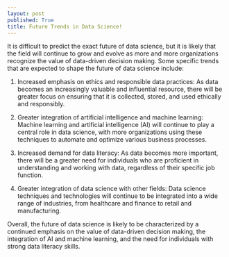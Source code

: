 ```yaml
---
layout: post
published: True
title: Future Trends in Data Science!
---
```


It is difficult to predict the exact future of data science, but it is likely that the field will continue to grow and evolve as more and more organizations recognize the value of data-driven decision making. Some specific trends that are expected to shape the future of data science include:

1. Increased emphasis on ethics and responsible data practices: As data becomes an increasingly valuable and influential resource, there will be greater focus on ensuring that it is collected, stored, and used ethically and responsibly.

2. Greater integration of artificial intelligence and machine learning: Machine learning and artificial intelligence (AI) will continue to play a central role in data science, with more organizations using these techniques to automate and optimize various business processes.

3. Increased demand for data literacy: As data becomes more important, there will be a greater need for individuals who are proficient in understanding and working with data, regardless of their specific job function.

4. Greater integration of data science with other fields: Data science techniques and technologies will continue to be integrated into a wide range of industries, from healthcare and finance to retail and manufacturing.

Overall, the future of data science is likely to be characterized by a continued emphasis on the value of data-driven decision making, the integration of AI and machine learning, and the need for individuals with strong data literacy skills.
